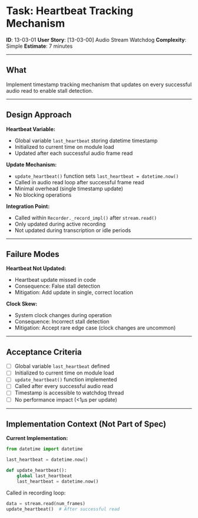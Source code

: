 # Task: Heartbeat Tracking Mechanism

**ID**: 13-03-01
**User Story**: [13-03-00] Audio Stream Watchdog
**Complexity**: Simple
**Estimate**: 7 minutes

---

## What

Implement timestamp tracking mechanism that updates on every successful audio read to enable stall detection.

---

## Design Approach

**Heartbeat Variable:**
- Global variable `last_heartbeat` storing datetime timestamp
- Initialized to current time on module load
- Updated after each successful audio frame read

**Update Mechanism:**
- `update_heartbeat()` function sets `last_heartbeat = datetime.now()`
- Called in audio read loop after successful frame read
- Minimal overhead (single timestamp update)
- No blocking operations

**Integration Point:**
- Called within `Recorder._record_impl()` after `stream.read()`
- Only updated during active recording
- Not updated during transcription or idle periods

---

## Failure Modes

**Heartbeat Not Updated:**
- Heartbeat update missed in code
- Consequence: False stall detection
- Mitigation: Add update in single, correct location

**Clock Skew:**
- System clock changes during operation
- Consequence: Incorrect stall detection
- Mitigation: Accept rare edge case (clock changes are uncommon)

---

## Acceptance Criteria

- [ ] Global variable `last_heartbeat` defined
- [ ] Initialized to current time on module load
- [ ] `update_heartbeat()` function implemented
- [ ] Called after every successful audio read
- [ ] Timestamp is accessible to watchdog thread
- [ ] No performance impact (<1μs per update)

---

## Implementation Context (Not Part of Spec)

**Current Implementation:**
```python
from datetime import datetime

last_heartbeat = datetime.now()

def update_heartbeat():
    global last_heartbeat
    last_heartbeat = datetime.now()
```

Called in recording loop:
```python
data = stream.read(num_frames)
update_heartbeat()  # After successful read
```

